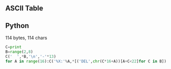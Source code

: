 ## ASCII Table

## Python

114 bytes, 114 chars

```py
C=print
B=range(2,8)
C('  ',*B,'\n','-'*13)
for A in range(16):C('%X:'%A,*[('DEL',chr(C*16+A))[A+C<22]for C in B])
```
